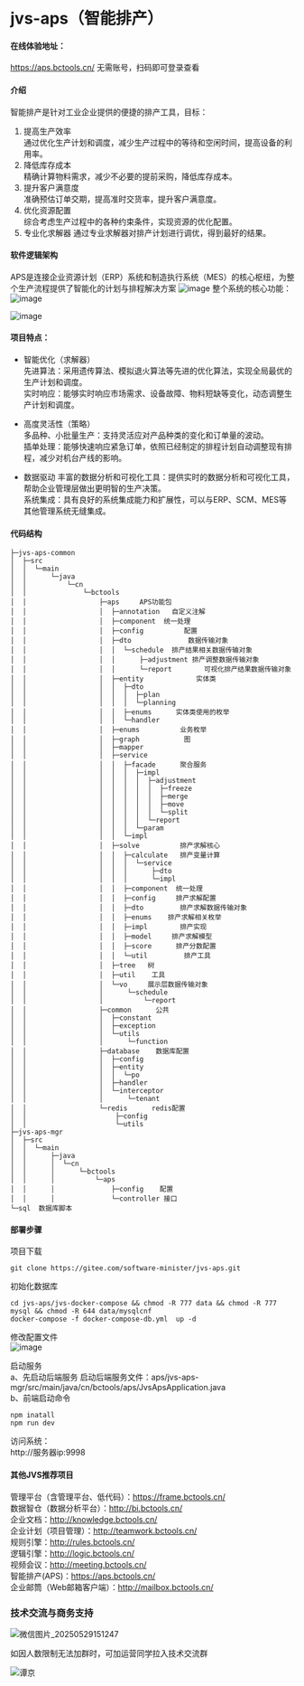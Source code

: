 # jvs-aps（智能排产）


#### 在线体验地址：
https://aps.bctools.cn/   无需账号，扫码即可登录查看


#### 介绍
智能排产是针对工业企业提供的便捷的排产工具，目标：
1.  提高生产效率  
通过优化生产计划和调度，减少生产过程中的等待和空闲时间，提高设备的利用率。
2.  降低库存成本  
精确计算物料需求，减少不必要的提前采购，降低库存成本。
3.  提升客户满意度  
准确预估订单交期，提高准时交货率，提升客户满意度。
4.  优化资源配置  
综合考虑生产过程中的各种约束条件，实现资源的优化配置。
5.  专业化求解器
通过专业求解器对排产计划进行调优，得到最好的结果。

#### 软件逻辑架构
APS是连接企业资源计划（ERP）系统和制造执行系统（MES）的核心枢纽，为整个生产流程提供了智能化的计划与排程解决方案
![image](https://github.com/user-attachments/assets/ea17d53f-e0c4-4cab-8ec6-0a2b29eaca3c)
整个系统的核心功能：
![image](https://github.com/user-attachments/assets/efa83ef7-7712-4cfa-b3da-576676d72fd3)


![image](https://github.com/user-attachments/assets/ede42a85-25f9-4836-a384-7840ce47280f)



#### 项目特点：
- 智能优化（求解器）  
先进算法：采用遗传算法、模拟退火算法等先进的优化算法，实现全局最优的生产计划和调度。  
实时响应：能够实时响应市场需求、设备故障、物料短缺等变化，动态调整生产计划和调度。  

- 高度灵活性（策略）  
多品种、小批量生产：支持灵活应对产品种类的变化和订单量的波动。  
插单处理：能够快速响应紧急订单，依照已经制定的排程计划自动调整现有排程，减少对机台产线的影响。  

- 数据驱动 
丰富的数据分析和可视化工具：提供实时的数据分析和可视化工具，帮助企业管理层做出更明智的生产决策。  
系统集成：具有良好的系统集成能力和扩展性，可以与ERP、SCM、MES等其他管理系统无缝集成。  



#### 代码结构


```
├─jvs-aps-common
│  ├─src
│  │  └─main
│  │      └─java
│  │          └─cn
│  │              └─bctools
│  │                  ├─aps     APS功能包
│  │                  │  ├─annotation   自定义注解
│  │                  │  ├─component  统一处理
│  │                  │  ├─config          配置
│  │                  │  ├─dto              数据传输对象
│  │                  │  │  └─schedule  排产结果相关数据传输对象
│  │                  │  │      ├─adjustment 排产调整数据传输对象
│  │                  │  │      └─report        可视化排产结果数据传输对象
│  │                  │  ├─entity             实体类
│  │                  │  │  ├─dto
│  │                  │  │  │  ├─plan
│  │                  │  │  │  └─planning
│  │                  │  │  ├─enums      实体类使用的枚举
│  │                  │  │  └─handler    
│  │                  │  ├─enums          业务枚举
│  │                  │  ├─graph           图
│  │                  │  ├─mapper       
│  │                  │  ├─service
│  │                  │  │  ├─facade      聚合服务
│  │                  │  │  │  ├─impl
│  │                  │  │  │  │  ├─adjustment
│  │                  │  │  │  │  │  ├─freeze
│  │                  │  │  │  │  │  ├─merge
│  │                  │  │  │  │  │  ├─move
│  │                  │  │  │  │  │  └─split
│  │                  │  │  │  │  └─report
│  │                  │  │  │  └─param
│  │                  │  │  └─impl
│  │                  │  ├─solve          排产求解核心
│  │                  │  │  ├─calculate   排产变量计算
│  │                  │  │  │  └─service
│  │                  │  │  │      ├─dto
│  │                  │  │  │      └─impl
│  │                  │  │  ├─component  统一处理
│  │                  │  │  ├─config     排产求解配置
│  │                  │  │  ├─dto         排产求解数据传输对象
│  │                  │  │  ├─enums    排产求解相关枚举
│  │                  │  │  ├─impl        排产实现
│  │                  │  │  ├─model     排产求解模型
│  │                  │  │  ├─score      排产分数配置      
│  │                  │  │  └─util         排产工具
│  │                  │  ├─tree   树
│  │                  │  ├─util    工具
│  │                  │  └─vo     展示层数据传输对象
│  │                  │      └─schedule
│  │                  │          └─report
│  │                  ├─common      公共
│  │                  │  ├─constant
│  │                  │  ├─exception
│  │                  │  └─utils
│  │                  │      └─function
│  │                  ├─database    数据库配置
│  │                  │  ├─config
│  │                  │  ├─entity
│  │                  │  │  └─po
│  │                  │  ├─handler
│  │                  │  └─interceptor
│  │                  │      └─tenant
│  │                  └─redis      redis配置
│  │                      ├─config
│  │                      └─utils
├─jvs-aps-mgr
│  ├─src
│  │  └─main
│  │      ├─java
│  │      │  └─cn
│  │      │      └─bctools
│  │      │          └─aps
│  │      │              ├─config    配置
│  │      │              └─controller 接口 
└─sql  数据库脚本
```

#### 部署步骤
项目下载

```
git clone https://gitee.com/software-minister/jvs-aps.git
```

初始化数据库  

```
cd jvs-aps/jvs-docker-compose && chmod -R 777 data && chmod -R 777 mysql && chmod -R 644 data/mysqlcnf
docker-compose -f docker-compose-db.yml  up -d
```

修改配置文件  
![image](https://github.com/user-attachments/assets/0e3f5b47-8443-49f1-adbf-517751a224dc)


启动服务  
a、先启动后端服务
启动后端服务文件：aps/jvs-aps-mgr/src/main/java/cn/bctools/aps/JvsApsApplication.java  
b、前端启动命令  
```
npm inatall
npm run dev
```

访问系统：  
http://服务器ip:9998


#### 其他JVS推荐项目
管理平台（含管理平台、低代码）：https://frame.bctools.cn/  
数据智仓（数据分析平台）：http://bi.bctools.cn/  
企业文档：http://knowledge.bctools.cn/  
企业计划（项目管理）：http://teamwork.bctools.cn/  
规则引擎：http://rules.bctools.cn/  
逻辑引擎：http://logic.bctools.cn/  
视频会议：http://meeting.bctools.cn/  
智能排产(APS)：https://aps.bctools.cn/  
企业邮筒（Web邮箱客户端）：http://mailbox.bctools.cn/  

### 技术交流与商务支持
![微信图片_20250529151247](https://github.com/user-attachments/assets/f95348b9-0c33-4c58-b601-1515223a7437)












如因人数限制无法加群时，可加运营同学拉入技术交流群



![谭京](https://github.com/user-attachments/assets/f53afb8d-fe2e-412b-aee9-457802c03c71)








